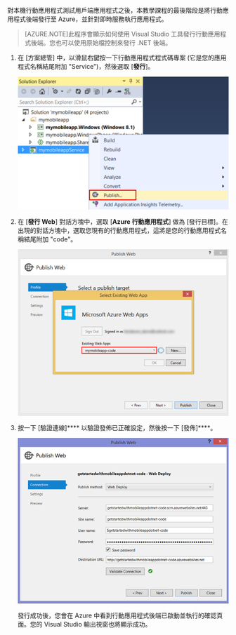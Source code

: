 對本機行動應用程式測試用戶端應用程式之後，本教學課程的最後階段是將行動應用程式後端發行至 Azure，並針對即時服務執行應用程式。

> [AZURE.NOTE]此程序會顯示如何使用 Visual Studio 工具發行行動應用程式後端。您也可以使用原始檔控制來發行 .NET 後端。

1. 在 [方案總管] 中，以滑鼠右鍵按一下行動應用程式程式碼專案 (它是您的應用程式名稱結尾附加 "Service")，然後選取 [**發行**]。 

	![在應用程式程式碼專案上選取 [發行]](./media/app-service-mobile-dotnet-backend-publish-service-preview/dotnet-project-publish.png)

2. 在 [**發行 Web**] 對話方塊中，選取 [**Azure 行動應用程式**] 做為 [發行目標]。在出現的對話方塊中，選取您現有的行動應用程式，這將是您的行動應用程式名稱結尾附加 "code"。

    ![選取現有的 Web 應用程式以發行至](./media/app-service-mobile-dotnet-backend-publish-service-preview/mobile-quickstart-publish-select-service.png)

3. 按一下 [驗證連線]**** 以驗證發佈已正確設定，然後按一下 [發佈]****。

	![發行設定精靈最後一頁](./media/app-service-mobile-dotnet-backend-publish-service-preview/dotnet-publish-settings.png)

   發行成功後，您會在 Azure 中看到行動應用程式後端已啟動並執行的確認頁面。您的 Visual Studio 輸出視窗也將顯示成功。

<!--HONumber=54-->